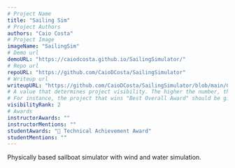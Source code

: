 ```yaml
---
# Project Name
title: "Sailing Sim"
# Project Authors
authors: "Caio Costa"
# Project Image
imageName: "SailingSim"
# Demo url
demoURL: "https://caiodcosta.github.io/SailingSimulator/"
# Repo url
repoURL: "https://github.com/CaioDCosta/SailingSimulator"
# Writeup url
writeupURL: "https://github.com/CaioDCosta/SailingSimulator/blob/main/COS426_Final_Project_Intermediary_Report.pdf"
# A value that determines project visibility. The higher the number, the closer it will appear to the top
# For instance, the project that wins "Best Overall Award" should be given the highest visibilityRank
visibilityRank: 2
# Awards
instructorAwards: ""
instructorMentions: ""
studentAwards: "🧠 Technical Achievement Award"
studentMentions: ""
---
```

Physically based sailboat simulator with wind and water simulation.

